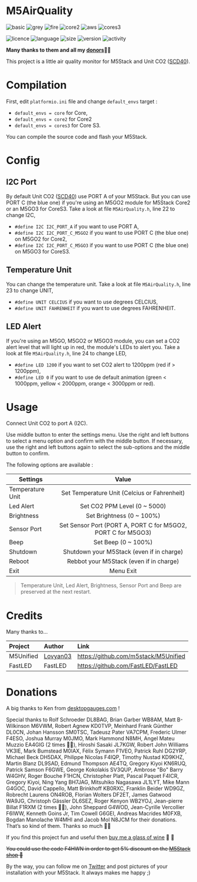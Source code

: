 # M5AirQuality
![basic](https://img.shields.io/badge/M5Stack-BASIC-blue)
![grey](https://img.shields.io/badge/M5Stack-GREY-blue)
![fire](https://img.shields.io/badge/M5Stack-FIRE-orange)
![core2](https://img.shields.io/badge/M5Stack-CORE2-green)
![aws](https://img.shields.io/badge/M5Stack-AWS-orange)
![cores3](https://img.shields.io/badge/M5Stack-CORES3-purple)

![licence](https://img.shields.io/github/license/armel/HAL9000)
![language](https://img.shields.io/github/languages/top/armel/HAL9000)
![size](https://img.shields.io/github/repo-size/armel/HAL9000)
![version](https://img.shields.io/github/v/release/armel/HAL9000)
![activity](https://img.shields.io/github/commit-activity/y/armel/HAL9000)

**Many thanks to them and all my [donors](#donations)🙏🏻** 

This project is a little air quality monitor for M5Stack and Unit CO2 ([SCD40](https://m5stack.oss-cn-shenzhen.aliyuncs.com/resource/docs/datasheet/unit/co2/SCD40.pdf)).

# Compilation

First, edit `platformio.ini` file and change `default_envs` target :

- `default_envs = core` for Core, 
- `default_envs = core2` for Core2
- `default_envs = cores3` for Core S3.

You can compile the source code and flash your M5Stack.

# Config

## I2C Port
By default Unit CO2 ([SCD40](https://m5stack.oss-cn-shenzhen.aliyuncs.com/resource/docs/datasheet/unit/co2/SCD40.pdf)) use PORT A of your M5Stack. But you can use PORT C (the blue one) if you're using an M5GO2 module for M5Stack Core2 or an M5GO3 for CoreS3. Take a look at file `M5AirQuality.h`, line 22 to change I2C,

- `#define I2C I2C_PORT_A` if you want to use PORT A,
- `#define I2C I2C_PORT_C_M5GO2` if you want to use PORT C (the blue one) on M5GO2 for Core2,
- `#define I2C I2C_PORT_C_M5GO3` if you want to use PORT C (the blue one) on M5GO3 for CoreS3.

## Temperature Unit
You can change the temperature unit. Take a look at file `M5AirQuality.h`, line 23 to change UNIT,

- `#define UNIT CELCIUS` if you want to use degrees CELCIUS,
- `#define UNIT FAHRENHEIT` if you want to use degrees FAHRENHEIT.

## LED Alert
If you're using an M5GO, M5GO2 or M5GO3 module, you can set a CO2 alert level that will light up in red, the module's LEDs to alert you. Take a look at file `M5AirQuality.h`, line 24 to change LED,

- `#define LED 1200` if you want to set CO2 alert to 1200ppm (red if > 1200ppm),
- `#define LED 0` if you want to use de default animation (green < 1000ppm, yellow < 2000ppm, orange < 3000ppm or red).

# Usage

Connect Unit CO2 to port A (I2C).

Use middle button to enter the settings menu. Use the right and left buttons to select a menu option and confirm with the middle button. If necessary, use the right and left buttons again to select the sub-options and the middle button to confirm. 

The following options are available :

| Settings             | Value                                                        | 
| -------------------- |:------------------------------------------------------------:| 
| Temperature Unit	   | Set Temperature Unit (Celcius or Fahrenheit)                 |
| Led Alert            | Set CO2 PPM Level (0 ~ 5000)                                 | 
| Brightness           | Set Brightness (0 ~ 100%)                                    | 
| Sensor Port          | Set Sensor Port (PORT A, PORT C for M5GO2, PORT C for M5GO3) |
| Beep                 | Set Beep (0 ~ 100%)                                          |
| Shutdown             | Shutdown your M5Stack (even if in charge)                    |
| Reboot               | Rebbot your M5Stack (even if in charge)                      |
| Exit                 | Menu Exit                                                    |
 
> Temperature Unit, Led Alert, Brightness, Sensor Port and Beep are preserved at the next restart.

# Credits
 
Many thanks to...

| Project             | Author                                                |  Link                                           |
|:------------------- | :---------------------------------------------------- | :---------------------------------------------- |
| M5Unified           | [Lovyan03](https://twitter.com/lovyan03)              | https://github.com/m5stack/M5Unified            |
| FastLED             | FastLED                                               | https://github.com/FastLED/FastLED              |

# Donations
A big thanks to Ken from [desktopgauges.com](http://desktopgauges.com) !

Special thanks to Rolf Schroeder DL8BAG, Brian Garber WB8AM, Matt B-Wilkinson M6VWM, Robert Agnew KD0TVP, Meinhard Frank Günther DL0CN, Johan Hansson SM0TSC, Tadeusz Pater VA7CPM, Frederic Ulmer F4ESO, Joshua Murray M0JMO, Mark Hammond N8MH, Angel Mateu Muzzio EA4GIG (2 times 🍷🍷), Hiroshi Sasaki JL7KGW, Robert John Williams VK3IE, Mark Bumstead M0IAX, Félix Symann F1VEO, Patrick Ruhl DG2YRP, Michael Beck DH5DAX, Philippe Nicolas F4IQP, Timothy Nustad KD9KHZ, Martin Blanz DL9SAD, Edmund Thompson AE4TQ, Gregory Kiyoi KN6RUQ, Patrick Samson F6GWE, George Kokolakis SV3QUP, Ambrose "Bo" Barry W4GHV, Roger Bouche F1HCN, Christopher Platt, Pascal Paquet F4ICR, Gregory Kiyoi, Ning Yang BH7JAG, Mitsuhiko Nagasawa JL1LYT, Mike Mann G4GOC, David Cappello, Matt Brinkhoff KB0RXC, Franklin Beider WD9GZ, Robrecht Laurens ON4ROB, Florian Wolters DF2ET, James Gatwood WA9JG, Christoph Gässler DL6SEZ, Roger Kenyon WB2YOJ, Jean-pierre Billat F1RXM (2 times 🍷🍷), John Sheppard G4WOD, Jean-Cyrille Vercollier F6IWW, Kenneth Goins Jr, Tim Cowell G6GEI, Andreas Macrides M0FXB, Bogdan Manolache W4MHI and Jacob Mol N8JCM for their donations. That’s so kind of them. Thanks so much 🙏🏻

If you find this project fun and useful then [buy me a glass of wine](https://www.paypal.me/F4HWN) 🍷 🤗 

~~You could use the code F4HWN in order to get 5% discount on the [M5Stack shop](https://shop.m5stack.com/?ref=LUxetaH4) 🎁~~

By the way, you can follow me on [Twitter](https://twitter.com/F4HWN) and post pictures of your installation with your M5Stack. It always makes me happy ;) 
